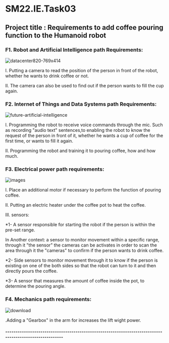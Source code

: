 # SM22.IE.Task03  
## Project title : Requirements to add coffee pouring function to the Humanoid robot

### F1. Robot and Artificial Intelligence path Requirements:

![datacenter820-769x414](https://user-images.githubusercontent.com/108364038/182313503-80416d44-33c9-4d84-b116-81a9350cb28d.jpg)

I. Putting a camera to read the position of the person in front of the robot, whether he wants to drink coffee or not.

II. The camera can also be used to find out if the person wants to fill the cup again.

### F2. Internet of Things and Data Systems path Requirements:

![future-artificial-intelligence](https://user-images.githubusercontent.com/108364038/182312511-3329760c-73e9-4802-89ee-ede70b4016f7.png)


 I. Programming the robot to receive voice commands through the mic. Such as recording "audio text" sentences,to enabling the robot to know the request of the person in front of it, whether he wants a cup of coffee for the first time, or wants to fill it again.
 
 II. Programming the robot and training it to pouring coffee, how and how much.
 
 ### F3. Electrical power path requirements:
 
 ![images](https://user-images.githubusercontent.com/108364038/182315548-fc6f7951-beb9-4f96-b93c-c22b0a3657b1.jpg)

 
 I.  Place an additional motor if necessary to perform the function of pouring coffee.
 
 II. Putting an electric heater under the coffee pot to heat the coffee.
 
 III. sensors:
 
 *1-  A sensor responsible for starting the robot if the person is within the pre-set range.
 
 In Another context: a sensor to monitor movement within a specific range, through it "the sensor" the cameras can be activates in order to scan the area through it the "cameras" to confirm if the person wants to drink coffee.
 
*2-   Side sensors to monitor movement through it to know if the person is existing on one of the both sides so that the robot can turn to it and then directly pours the coffee.

*3-   A sensor that measures the amount of coffee inside the pot, to determine the pouring angle.

### F4. Mechanics path requirements:

![download](https://user-images.githubusercontent.com/108364038/182316375-39321708-2151-4f81-a7d6-f3efbc3dcbd4.jpg)

.Adding a "Gearbox" in the arm for increases the lift wight  power.

#### --------------------------------------------------------------------------------------------------------
